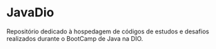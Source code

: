 # JavaDio
Repositório dedicado à hospedagem de códigos de estudos e desafios realizados durante o BootCamp de Java na DIO. 
